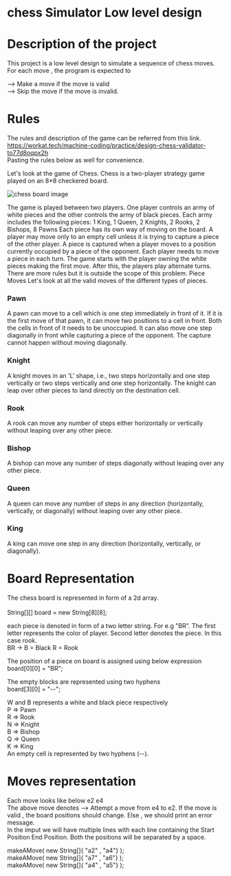 # chess Simulator Low level design 
# Description of the project
This  project is a low level design to simulate a sequence of chess moves. For each move , the program is expected to 

--> Make a move if the move is valid <br />
--> Skip the move if the move is invalid.


# Rules
The rules and description of the game can be referred from this link. https://workat.tech/machine-coding/practice/design-chess-validator-to77d8oqpx2h <br />
Pasting the rules below as well for convenience. 

Let's look at the game of Chess. Chess is a two-player strategy game played on an 8*8 checkered board.

![chess board image]( https://user-images.githubusercontent.com/13993416/208280342-f408c7f2-9156-4fa0-a414-9f499ede89a8.jpg )


The game is played between two players. One player controls an army of white pieces and the other controls the army of black pieces.
Each army includes the following pieces: 1 King, 1 Queen, 2 Knights, 2 Rooks, 2 Bishops, 8 Pawns
Each piece has its own way of moving on the board.
A player may move only to an empty cell unless it is trying to capture a piece of the other player.
A piece is captured when a player moves to a position currently occupied by a piece of the opponent.
Each player needs to move a piece in each turn.
The game starts with the player owning the white pieces making the first move. After this, the players play alternate turns.
There are more rules but it is outside the scope of this problem.
Piece Moves
Let's look at all the valid moves of the different types of pieces.

###  Pawn
A pawn can move to a cell which is one step immediately in front of it.
If it is the first move of that pawn, it can move two positions to a cell in front. Both the cells in front of it needs to be unoccupied.
 It can also move one step diagonally in front while capturing a piece of the opponent. The capture cannot happen without moving diagonally.
 
###   Knight
A knight moves in an 'L' shape, i.e., two steps horizontally and one step vertically or two steps vertically and one step horizontally.
The knight can leap over other pieces to land directly on the destination cell.

###  Rook
A rook can move any number of steps either horizontally or vertically without leaping over any other piece.

###  Bishop
A bishop can move any number of steps diagonally without leaping over any other piece.

###  Queen
A queen can move any number of steps in any direction (horizontally, vertically, or diagonally) without leaping over any other piece.

###  King
A king can move one step in any direction (horizontally, vertically, or diagonally).

# Board Representation
The chess board is represented in form of a 2d array. <br />  
String[][] board = new String[8][8];

each piece is denoted in form of a two letter string. For e.g "BR". The first letter represents the color of player. Second letter denotes the piece. In this case rook.<br />
BR -> B = Black R = Rook

The  position of a piece on board is assigned using below expression  <br />
board[0][0] =  "BR";

The empty blocks are represented using two hyphens <br />
board[3][0] =  "--";

W and B represents a white and black piece respectively  <br />
P => Pawn  <br />
R => Rook  <br />
N => Knight  <br />
B => Bishop  <br />
Q => Queen  <br />
K => King  <br />
An empty cell is represented by two hyphens (--).  <br />

# Moves representation
Each move looks like below
e2 e4 <br /> 
The above move denotes --> Attempt a move from e4 to e2. If the move is valid , the board positions should change. Else , we should print an error message.
<br /> 
In the imput we will have multiple lines with each line containing the Start Position End Position. Both the positions will be separated by a space.

makeAMove( new String[]{ "a2" , "a4"} );<br />
makeAMove( new String[]{ "a7" , "a6"} );<br />
makeAMove( new String[]{ "a4" , "a5"} );<br />




